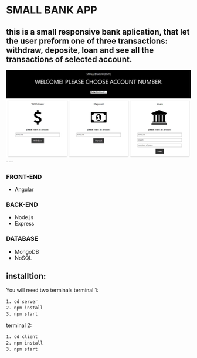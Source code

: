 # SMALL BANK APP

this is a small **responsive** bank aplication, that let the user preform one of three transactions:
__withdraw__, __deposite__, __loan__
and see all the transactions of selected account.
---

<img src="https://github.com/eilonALT/SmallBank/blob/master/landpage.png">
---

### FRONT-END
- Angular

### BACK-END
- Node.js
- Express

### DATABASE
- MongoDB
- NoSQL

## installtion:
You will need two terminals
terminal 1:
```sh
1. cd server
2. npm install
3. npm start
```

terminal 2:
```sh
1. cd client
2. npm install
3. npm start
```